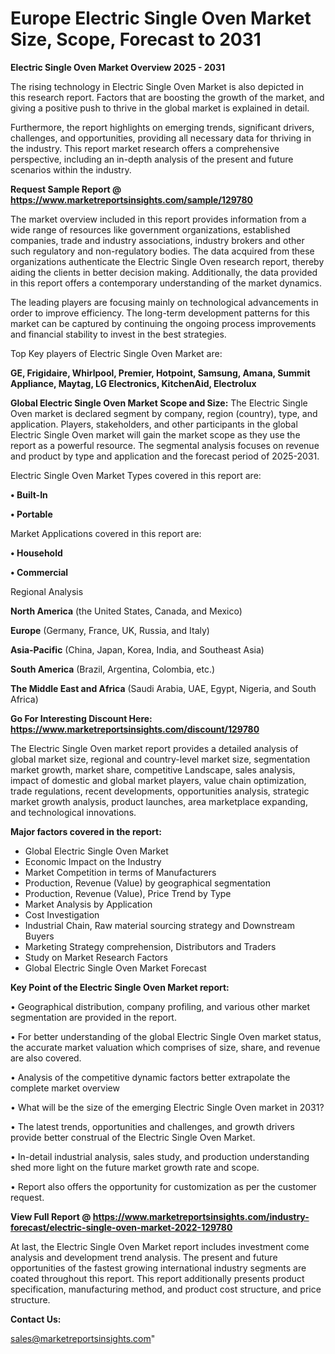 # Europe Electric Single Oven Market Size, Scope, Forecast to 2031

<Strong> Electric Single Oven Market Overview 2025 - 2031</strong>

The rising technology in Electric Single Oven Market is also depicted in this research report. Factors that are boosting the growth of the market, and giving a positive push to thrive in the global market is explained in detail.

Furthermore, the report highlights on emerging trends, significant drivers, challenges, and opportunities, providing all necessary data for thriving in the industry. This report market research offers a comprehensive perspective, including an in-depth analysis of the present and future scenarios within the industry.

<strong>Request Sample Report @ <a href=https://www.marketreportsinsights.com/sample/129780>https://www.marketreportsinsights.com/sample/129780</a></strong>

The market overview included in this report provides information from a wide range of resources like government organizations, established companies, trade and industry associations, industry brokers and other such regulatory and non-regulatory bodies. The data acquired from these organizations authenticate the Electric Single Oven research report, thereby aiding the clients in better decision making. Additionally, the data provided in this report offers a contemporary understanding of the market dynamics.

The leading players are focusing mainly on technological advancements in order to improve efficiency. The long-term development patterns for this market can be captured by continuing the ongoing process improvements and financial stability to invest in the best strategies.

Top Key players of Electric Single Oven Market are:

<strong>GE, Frigidaire, Whirlpool, Premier, Hotpoint, Samsung, Amana, Summit Appliance, Maytag, LG Electronics, KitchenAid, Electrolux</strong>

<strong><b>Global Electric Single Oven Market Scope and Size:</b></strong>
The Electric Single Oven market is declared segment by company, region (country), type, and application. Players, stakeholders, and other participants in the global Electric Single Oven market will gain the market scope as they use the report as a powerful resource. The segmental analysis focuses on revenue and product by type and application and the forecast period of 2025-2031.

Electric Single Oven Market Types covered in this report are:

<strong>• Built-In

• Portable</strong>

Market Applications covered in this report are:

<strong>• Household

• Commercial</strong> 

Regional Analysis

<strong>North America</strong> (the United States, Canada, and Mexico)

<strong>Europe</strong> (Germany, France, UK, Russia, and Italy)

<strong>Asia-Pacific</strong> (China, Japan, Korea, India, and Southeast Asia)

<strong>South America</strong> (Brazil, Argentina, Colombia, etc.)

<strong>The Middle East and Africa</strong> (Saudi Arabia, UAE, Egypt, Nigeria, and South Africa)

<strong>Go For Interesting Discount Here: <a href=https://www.marketreportsinsights.com/discount/129780>https://www.marketreportsinsights.com/discount/129780</a></strong>

The Electric Single Oven market report provides a detailed analysis of global market size, regional and country-level market size, segmentation market growth, market share, competitive Landscape, sales analysis, impact of domestic and global market players, value chain optimization, trade regulations, recent developments, opportunities analysis, strategic market growth analysis, product launches, area marketplace expanding, and technological innovations.

<strong><b>Major factors covered in the report:</b></strong>
<ul>
  <li>Global Electric Single Oven Market </li>
  <li>Economic Impact on the Industry</li>
  <li>Market Competition in terms of Manufacturers</li>
  <li>Production, Revenue (Value) by geographical segmentation</li>
  <li>Production, Revenue (Value), Price Trend by Type</li>
  <li>Market Analysis by Application</li>
  <li>Cost Investigation</li>
  <li>Industrial Chain, Raw material sourcing strategy and Downstream Buyers</li>
  <li>Marketing Strategy comprehension, Distributors and Traders</li>
  <li>Study on Market Research Factors</li>
  <li>Global Electric Single Oven Market Forecast</li>
</ul>

<strong><b>Key Point of the Electric Single Oven Market report:</b></strong>

• Geographical distribution, company profiling, and various other market segmentation are provided in the report.

• For better understanding of the global Electric Single Oven market status, the accurate market valuation which comprises of size, share, and revenue are also covered.

• Analysis of the competitive dynamic factors better extrapolate the complete market overview

• What will be the size of the emerging Electric Single Oven market in 2031?

• The latest trends, opportunities and challenges, and growth drivers provide better construal of the Electric Single Oven Market.

• In-detail industrial analysis, sales study, and production understanding shed more light on the future market growth rate and scope.

• Report also offers the opportunity for customization as per the customer request.

<strong><b>View Full Report @ <a href=https://www.marketreportsinsights.com/industry-forecast/electric-single-oven-market-2022-129780>https://www.marketreportsinsights.com/industry-forecast/electric-single-oven-market-2022-129780</a></b></strong>


At last, the Electric Single Oven Market report includes investment come analysis and development trend analysis. The present and future opportunities of the fastest growing international industry segments are coated throughout this report. This report additionally presents product specification, manufacturing method, and product cost structure, and price structure.

<strong>Contact Us:</strong>

sales@marketreportsinsights.com"

